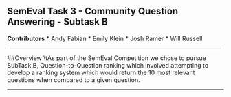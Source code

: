 ## SemEval Task 3 - Community Question Answering - Subtask B
**Contributors**
	* Andy Fabian
	* Emily Klein
	* Josh Ramer
	* Will Russell

***

##Overview
\tAs part of the SemEval Competition we chose to pursue SubTask B, Question-to-Question ranking which involved attempting to develop a ranking system which would return the 
10 most relevant questions when compared to a given question. 




***